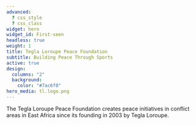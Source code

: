```yaml
---
advanced:
  ? css_style
  ? css_class
widget: hero
widget_id: First-seen
headless: true
weight: 1
title: Tegla Loroupe Peace Foundation
subtitle: Building Peace Through Sports
active: true
design:
  columns: "2"
  background:
    color: "#7ac6f0"
hero_media: tl.logo.png
---
```

The Tegla Loroupe Peace Foundation creates peace initiatives in conflict areas in East Africa since its founding in 2003 by Tegla Loroupe.